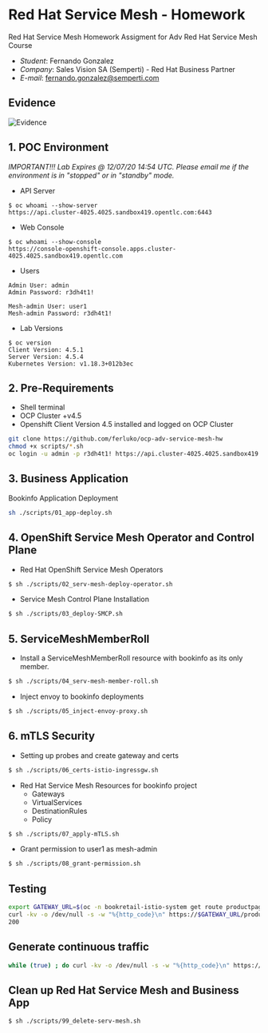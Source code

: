# Red Hat Service Mesh - Homework

Red Hat Service Mesh Homework Assigment for Adv Red Hat Service Mesh Course

* *Student*: Fernando Gonzalez
* *Company*: Sales Vision SA (Semperti) - Red Hat Business Partner
* *E-mail*: <fernando.gonzalez@semperti.com>

## Evidence

![Evidence](evidence.gif)

## 1. POC Environment

*IMPORTANT!!! Lab Expires @ 12/07/20 14:54 UTC. Please email me if the environment is in "stopped" or  in "standby" mode.*

* API Server

```
$ oc whoami --show-server
https://api.cluster-4025.4025.sandbox419.opentlc.com:6443
```

* Web Console

```
$ oc whoami --show-console
https://console-openshift-console.apps.cluster-4025.4025.sandbox419.opentlc.com
```

* Users

```
Admin User: admin
Admin Password: r3dh4t1!

Mesh-admin User: user1
Mesh-admin Password: r3dh4t1!
```

* Lab Versions

```
$ oc version             
Client Version: 4.5.1
Server Version: 4.5.4
Kubernetes Version: v1.18.3+012b3ec
```

## 2. Pre-Requirements

- Shell terminal
- OCP Cluster +v4.5
- Openshift Client Version 4.5 installed and logged on OCP Cluster

```bash
git clone https://github.com/ferluko/ocp-adv-service-mesh-hw
chmod +x scripts/*.sh
oc login -u admin -p r3dh4t1! https://api.cluster-4025.4025.sandbox419.opentlc.com:6443
```

## 3. Business Application

Bookinfo Application Deployment

```bash
sh ./scripts/01_app-deploy.sh
```

## 4. OpenShift Service Mesh Operator and Control Plane

* Red Hat OpenShift Service Mesh Operators

```bash
$ sh ./scripts/02_serv-mesh-deploy-operator.sh
```
* Service Mesh Control Plane Installation

```bash
$ sh ./scripts/03_deploy-SMCP.sh
```

## 5. ServiceMeshMemberRoll

* Install a ServiceMeshMemberRoll resource with bookinfo as its only member.

```bash
$ sh ./scripts/04_serv-mesh-member-roll.sh
```

* Inject envoy to bookinfo deployments

```bash
$ sh ./scripts/05_inject-envoy-proxy.sh
```

## 6. mTLS Security

* Setting up probes and create gateway and certs

```bash
$ sh ./scripts/06_certs-istio-ingressgw.sh
```
* Red Hat Service Mesh Resources for bookinfo project
  * Gateways
  * VirtualServices
  * DestinationRules
  * Policy

```bash
$ sh ./scripts/07_apply-mTLS.sh
```

* Grant permission to user1 as mesh-admin

```bash
$ sh ./scripts/08_grant-permission.sh
```

## Testing

```bash
export GATEWAY_URL=$(oc -n bookretail-istio-system get route productpage-gateway -o jsonpath='{.spec.host}')
curl -kv -o /dev/null -s -w "%{http_code}\n" https://$GATEWAY_URL/productpage
200
```

## Generate continuous traffic

```bash
while (true) ; do curl -kv -o /dev/null -s -w "%{http_code}\n" https://$GATEWAY_URL/productpage ; sleep .1 ; done
```

## Clean up Red Hat Service Mesh and Business App
```bash
$ sh ./scripts/99_delete-serv-mesh.sh
```
